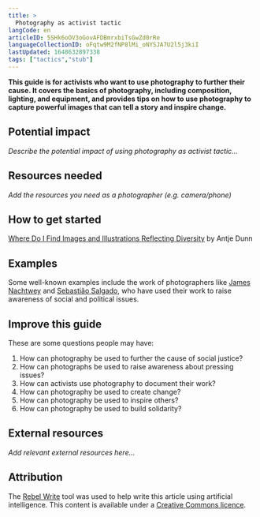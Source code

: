 ```yaml
---
title: >
  Photography as activist tactic
langCode: en
articleID: 5SHk6oOV3oGovAFDBmrxbiTsGwZd0rRe
languageCollectionID: oFqtw9M2fNP8lMi_oNYSJA7U2l5j3kiI
lastUpdated: 1648632897338
tags: ["tactics","stub"]
---
```


**This guide is for activists who want to use photography to further their cause. It covers the basics of photography, including composition, lighting, and equipment, and provides tips on how to use photography to capture powerful images that can tell a story and inspire change.**

## **Potential impact**

_Describe the potential impact of using photography as activist tactic…_

## **Resources needed**

_Add the resources you need as a photographer (e.g. camera/phone)_

## **How to get started**

[Where Do I Find Images and Illustrations Reflecting Diversity](https://commonslibrary.org/where-do-i-find-images-reflecting-diversity/) by Antje Dunn

## **Examples**

Some well-known examples include the work of photographers like [James Nachtwey](https://www.academia.edu/19564472/James_Nachtwey_Photojournalism_as_Impactful_Storytelling) and [Sebastião Salgado](https://www.youtube.com/watch?v=G6fRykp6nRQ), who have used their work to raise awareness of social and political issues.

## **Improve this guide**

These are some questions people may have:

1.  How can photography be used to further the cause of social justice?
2.  How can photographs be used to raise awareness about pressing issues?
3.  How can activists use photography to document their work?
4.  How can photography be used to create change?
5.  How can photography be used to inspire others?
6.  How can photography be used to build solidarity?

## **External resources**

_Add relevant external resources here…_

## **Attribution**

The [Rebel Write](https://write.rebel.tools/) tool was used to help write this article using artificial intelligence. This content is available under a [Creative Commons licence](https://creativecommons.org/licenses/by-nc-sa/4.0/).